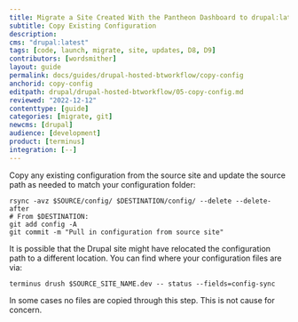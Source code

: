 ```yaml
---
title: Migrate a Site Created With the Pantheon Dashboard to drupal:latest + Build Tools
subtitle: Copy Existing Configuration
description: 
cms: "drupal:latest"
tags: [code, launch, migrate, site, updates, D8, D9]
contributors: [wordsmither]
layout: guide
permalink: docs/guides/drupal-hosted-btworkflow/copy-config
anchorid: copy-config
editpath: drupal/drupal-hosted-btworkflow/05-copy-config.md
reviewed: "2022-12-12"
contenttype: [guide]
categories: [migrate, git]
newcms: [drupal]
audience: [development]
product: [terminus]
integration: [--]
---
```


Copy any existing configuration from the source site and update the source path as needed to match your configuration folder:

```bash{promptUser: user}
rsync -avz $SOURCE/config/ $DESTINATION/config/ --delete --delete-after
# From $DESTINATION:
git add config -A
git commit -m "Pull in configuration from source site"
```

It is possible that the Drupal site might have relocated the configuration path to a different location. You can find where your configuration files are via:

```bash{promptUser: user}
terminus drush $SOURCE_SITE_NAME.dev -- status --fields=config-sync
```

In some cases no files are copied through this step. This is not cause for concern.
